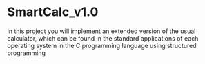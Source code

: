 # SmartCalc_v1.0
In this project you will implement an extended version of the usual calculator, which can be found in the standard applications of each operating system in the C programming language using structured programming
